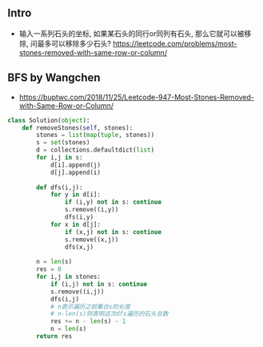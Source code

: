 





## Intro


- 输入一系列石头的坐标, 如果某石头的同行or同列有石头, 那么它就可以被移除, 问最多可以移除多少石头? https://leetcode.com/problems/most-stones-removed-with-same-row-or-column/


## BFS by Wangchen

- https://buptwc.com/2018/11/25/Leetcode-947-Most-Stones-Removed-with-Same-Row-or-Column/


```py
class Solution(object):
    def removeStones(self, stones):
        stones = list(map(tuple, stones))
        s = set(stones)
        d = collections.defaultdict(list)
        for i,j in s:
            d[i].append(j)
            d[j].append(i)
        
        def dfs(i,j):
            for y in d[i]:
                if (i,y) not in s: continue
                s.remove((i,y))
                dfs(i,y)
            for x in d[j]:
                if (x,j) not in s: continue
                s.remove((x,j))
                dfs(x,j)
        
        n = len(s)
        res = 0
        for i,j in stones:
            if (i,j) not in s: continue
            s.remove((i,j))
            dfs(i,j)
            # n表示遍历之前集合s的长度
            # n-len(s)则表明这次dfs遍历的石头总数
            res += n - len(s) - 1
            n = len(s)
        return res

```











